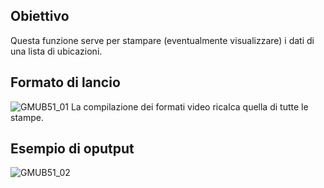 ## Obiettivo
Questa funzione serve per stampare (eventualmente visualizzare) i dati di una lista di ubicazioni.

## Formato di lancio
![GMUB51_01](https://doc.smeup.com/immagini/MBDOC_OGG-P_GMUB51/GMUB51_01.png)
La compilazione dei formati video ricalca quella di tutte le stampe.

## Esempio di oputput
![GMUB51_02](https://doc.smeup.com/immagini/MBDOC_OGG-P_GMUB51/GMUB51_02.png)